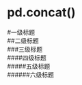 pd.concat()
===================================  
#一级标题  
##二级标题  
###三级标题  
####四级标题  
#####五级标题  
######六级标题  
